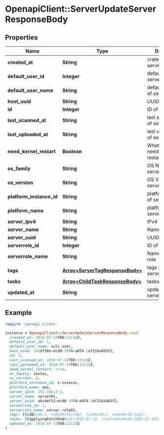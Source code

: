 # OpenapiClient::ServerUpdateServerResponseBody

## Properties

| Name | Type | Description | Notes |
| ---- | ---- | ----------- | ----- |
| **created_at** | **String** | crated time of server |  |
| **default_user_id** | **Integer** | default user ID of server | [optional] |
| **default_user_name** | **String** | default user name of server | [optional] |
| **host_uuid** | **String** | UUID of server |  |
| **id** | **Integer** | ID of server |  |
| **last_scanned_at** | **String** | last scanned time of server | [optional] |
| **last_uploaded_at** | **String** | last uploaded time of server | [optional] |
| **need_kernel_restart** | **Boolean** | Whether server needs kernel restart |  |
| **os_family** | **String** | OS Name of server |  |
| **os_version** | **String** | OS Version of server |  |
| **platform_instance_id** | **String** | platformInstanceId of server |  |
| **platform_name** | **String** | platformName of server |  |
| **server_ipv4** | **String** | IPv4 of server |  |
| **server_name** | **String** | Name of server |  |
| **server_uuid** | **String** | UUID of server |  |
| **serverrole_id** | **Integer** | ID of server role |  |
| **serverrole_name** | **String** | Name of server role |  |
| **tags** | [**Array&lt;ServerTagResponseBody&gt;**](ServerTagResponseBody.md) | tags is list of server tag | [optional] |
| **tasks** | [**Array&lt;ChildTaskResponseBody&gt;**](ChildTaskResponseBody.md) | tasks of server | [optional] |
| **updated_at** | **String** | updated time of server |  |

## Example

```ruby
require 'openapi_client'

instance = OpenapiClient::ServerUpdateServerResponseBody.new(
  created_at: 2018-07-14T08:13:28Z,
  default_user_id: 1,
  default_user_name: vuls user,
  host_uuid: 141df30a-ecd0-39f4-a8f4-1ef216a4b5f2,
  id: 1,
  last_scanned_at: 2018-07-14T08:13:28Z,
  last_uploaded_at: 2018-07-14T08:13:28Z,
  need_kernel_restart: true,
  os_family: centos,
  os_version: 6,
  platform_instance_id: i-xxxxxxx,
  platform_name: aws,
  server_ipv4: 192.168.0.2,
  server_name: server01,
  server_uuid: abcdef12-ecd0-39f4-a8f4-1ef216a4b5f2,
  serverrole_id: 1,
  serverrole_name: server_role01,
  tags: [{id&#x3D;1, name&#x3D;tag}, {id&#x3D;1, name&#x3D;tag}],
  tasks: [{applyingPatchOn&#x3D;2018-07-13, createdAt&#x3D;2018-07-14T08:13:28Z, cveID&#x3D;CVE-2017-6799, id&#x3D;1, ignore&#x3D;true, ignoreUntil&#x3D;vector, mainUserID&#x3D;1, mainUserName&#x3D;main-user-name, priority&#x3D;high, serverID&#x3D;1, status&#x3D;new, subUserID&#x3D;1, subUserName&#x3D;sub-user-name, updatedAt&#x3D;2018-07-14T08:13:28Z}, {applyingPatchOn&#x3D;2018-07-13, createdAt&#x3D;2018-07-14T08:13:28Z, cveID&#x3D;CVE-2017-6799, id&#x3D;1, ignore&#x3D;true, ignoreUntil&#x3D;vector, mainUserID&#x3D;1, mainUserName&#x3D;main-user-name, priority&#x3D;high, serverID&#x3D;1, status&#x3D;new, subUserID&#x3D;1, subUserName&#x3D;sub-user-name, updatedAt&#x3D;2018-07-14T08:13:28Z}, {applyingPatchOn&#x3D;2018-07-13, createdAt&#x3D;2018-07-14T08:13:28Z, cveID&#x3D;CVE-2017-6799, id&#x3D;1, ignore&#x3D;true, ignoreUntil&#x3D;vector, mainUserID&#x3D;1, mainUserName&#x3D;main-user-name, priority&#x3D;high, serverID&#x3D;1, status&#x3D;new, subUserID&#x3D;1, subUserName&#x3D;sub-user-name, updatedAt&#x3D;2018-07-14T08:13:28Z}],
  updated_at: 2018-07-14T08:13:28Z
)
```

